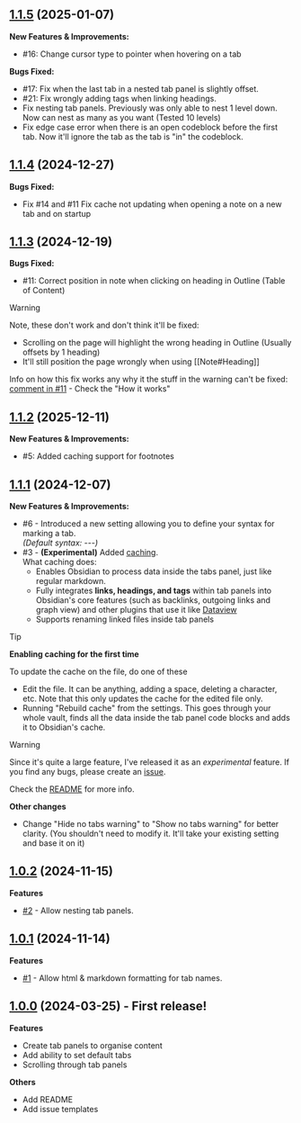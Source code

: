 <!-- Template
DO THIS, DON'T COPY: 
- REPLACE 1.0.x (link title and url tree link) AND DATE

Template to copy:

## [1.1.x](https://github.com/GnoxNahte/obsidian-auto-embed/tree/1.1.x) (2025-xx-xx)

**New Features & Improvements:**
- 

**Bugs Fixed:**
- 
-->
## [1.1.5](https://github.com/GnoxNahte/obsidian-auto-embed/tree/1.1.5) (2025-01-07)

**New Features & Improvements:**
- #16: Change cursor type to pointer when hovering on a tab

**Bugs Fixed:**
- #17: Fix when the last tab in a nested tab panel is slightly offset.
- #21: Fix wrongly adding tags when linking headings.
- Fix nesting tab panels. Previously was only able to nest 1 level down. Now can nest as many as you want (Tested 10 levels)
- Fix edge case error when there is an open codeblock before the first tab. Now it'll ignore the tab as the tab is "in" the codeblock.

## [1.1.4](https://github.com/GnoxNahte/obsidian-auto-embed/tree/1.1.4) (2024-12-27)

**Bugs Fixed:**
- Fix #14 and #11 Fix cache not updating when opening a note on a new tab and on startup

## [1.1.3](https://github.com/GnoxNahte/obsidian-auto-embed/tree/1.1.3) (2024-12-19)

**Bugs Fixed:**
- #11: Correct position in note when clicking on heading in Outline (Table of Content)

> [!WARNING]
> Note, these don't work and don't think it'll be fixed:
> - Scrolling on the page will highlight the wrong heading in Outline (Usually offsets by 1 heading)
> - It'll still position the page wrongly when using [[Note#Heading]]

Info on how this fix works any why it the stuff in the warning can't be fixed: [comment in #11](https://github.com/GnoxNahte/obsidian-tab-panels/issues/11#issuecomment-2551351202) - Check the "How it works"

## [1.1.2](https://github.com/GnoxNahte/obsidian-auto-embed/tree/1.1.2) (2025-12-11)

**New Features & Improvements:**
- #5: Added caching support for footnotes

## [1.1.1](https://github.com/GnoxNahte/obsidian-auto-embed/tree/1.1.1) (2024-12-07)

**New Features & Improvements:**
- #6 - Introduced a new setting allowing you to define your syntax for marking a tab.<br>
_(Default syntax: ---)_
- #3 - **(Experimental)** Added [caching](../../#cache-experimental).<br>
What caching does:
	- Enables Obsidian to process data inside the tabs panel, just like regular markdown.
	- Fully integrates **links, headings, and tags** within tab panels into Obsidian's core features (such as backlinks, outgoing links and graph view) and other plugins that use it like [Dataview](https://github.com/blacksmithgu/obsidian-dataview)
	- Supports renaming linked files inside tab panels

> [!TIP]
> **Enabling caching for the first time**
> 
> To update the cache on the file, do one of these
> - Edit the file. It can be anything, adding a space, deleting a character, etc. Note that this only updates the cache for the edited file only.
> - Running "Rebuild cache" from the settings. This goes through your whole vault, finds all the data inside the tab panel code blocks and adds it to Obsidian's cache.

> [!WARNING]
> Since it's quite a large feature, I've released it as an _experimental_ feature.
> If you find any bugs, please create an [issue](https://github.com/GnoxNahte/obsidian-tab-panels/issues/new?template=bug-report.yml).

Check the [README](../../#cache-experimental) for more info.

**Other changes**
- Change "Hide no tabs warning" to "Show no tabs warning" for better clarity. (You shouldn't need to modify it. It'll take your existing setting and base it on it)

## [1.0.2](https://github.com/GnoxNahte/obsidian-tab-panels/tree/1.0.2) (2024-11-15)

**Features**
- [#2](https://github.com/GnoxNahte/obsidian-tab-panels/issues/2) - Allow nesting tab panels.

## [1.0.1](https://github.com/GnoxNahte/obsidian-tab-panels/tree/1.0.1) (2024-11-14)

**Features**
- [#1](https://github.com/GnoxNahte/obsidian-tab-panels/issues/1) - Allow html & markdown formatting for tab names.

## [1.0.0](https://github.com/GnoxNahte/obsidian-tab-panels/tree/1.0.0) (2024-03-25) - First release!

**Features**
- Create tab panels to organise content
- Add ability to set default tabs 
- Scrolling through tab panels 

**Others**
- Add README
- Add issue templates